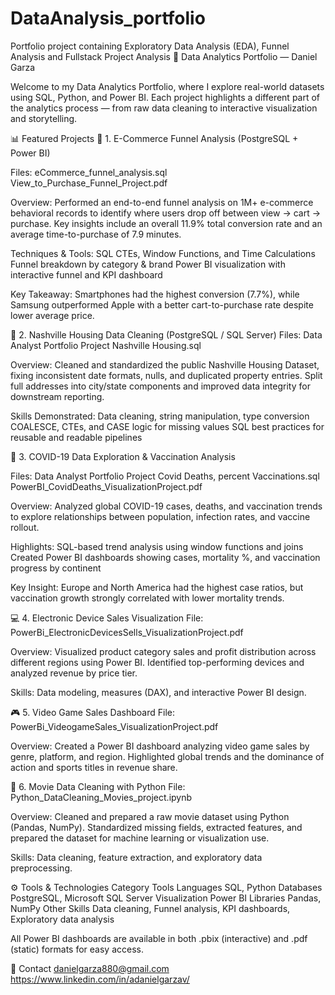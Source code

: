 # DataAnalysis_portfolio
Portfolio project containing Exploratory Data Analysis (EDA), Funnel Analysis and Fullstack Project Analysis
🧠 Data Analytics Portfolio — Daniel Garza

Welcome to my Data Analytics Portfolio, where I explore real-world datasets using SQL, Python, and Power BI.
Each project highlights a different part of the analytics process — from raw data cleaning to interactive visualization and storytelling.

📊 Featured Projects
🧩 1. E-Commerce Funnel Analysis (PostgreSQL + Power BI)

Files:
eCommerce_funnel_analysis.sql
View_to_Purchase_Funnel_Project.pdf

Overview:
Performed an end-to-end funnel analysis on 1M+ e-commerce behavioral records to identify where users drop off between view → cart → purchase.
Key insights include an overall 11.9% total conversion rate and an average time-to-purchase of 7.9 minutes.

Techniques & Tools:
SQL CTEs, Window Functions, and Time Calculations
Funnel breakdown by category & brand
Power BI visualization with interactive funnel and KPI dashboard

Key Takeaway:
Smartphones had the highest conversion (7.7%), while Samsung outperformed Apple with a better cart-to-purchase rate despite lower average price.

🏡 2. Nashville Housing Data Cleaning (PostgreSQL / SQL Server)
Files:
Data Analyst Portfolio Project Nashville Housing.sql

Overview:
Cleaned and standardized the public Nashville Housing Dataset, fixing inconsistent date formats, nulls, and duplicated property entries.
Split full addresses into city/state components and improved data integrity for downstream reporting.

Skills Demonstrated:
Data cleaning, string manipulation, type conversion
COALESCE, CTEs, and CASE logic for missing values
SQL best practices for reusable and readable pipelines

💉 3. COVID-19 Data Exploration & Vaccination Analysis

Files:
Data Analyst Portfolio Project Covid Deaths, percent Vaccinations.sql
PowerBI_CovidDeaths_VisualizationProject.pdf

Overview:
Analyzed global COVID-19 cases, deaths, and vaccination trends to explore relationships between population, infection rates, and vaccine rollout.

Highlights:
SQL-based trend analysis using window functions and joins
Created Power BI dashboards showing cases, mortality %, and vaccination progress by continent

Key Insight:
Europe and North America had the highest case ratios, but vaccination growth strongly correlated with lower mortality trends.

💻 4. Electronic Device Sales Visualization
File: PowerBi_ElectronicDevicesSells_VisualizationProject.pdf

Overview:
Visualized product category sales and profit distribution across different regions using Power BI.
Identified top-performing devices and analyzed revenue by price tier.

Skills: Data modeling, measures (DAX), and interactive Power BI design.

🎮 5. Video Game Sales Dashboard
File: PowerBi_VideogameSales_VisualizationProject.pdf

Overview:
Created a Power BI dashboard analyzing video game sales by genre, platform, and region.
Highlighted global trends and the dominance of action and sports titles in revenue share.

🐍 6. Movie Data Cleaning with Python
File: Python_DataCleaning_Movies_project.ipynb

Overview:
Cleaned and prepared a raw movie dataset using Python (Pandas, NumPy).
Standardized missing fields, extracted features, and prepared the dataset for machine learning or visualization use.

Skills:
Data cleaning, feature extraction, and exploratory data preprocessing.

⚙️ Tools & Technologies
Category	Tools
Languages	SQL, Python
Databases	PostgreSQL, Microsoft SQL Server
Visualization	Power BI
Libraries	Pandas, NumPy
Other Skills	Data cleaning, Funnel analysis, KPI dashboards, Exploratory data analysis

All Power BI dashboards are available in both .pbix (interactive) and .pdf (static) formats for easy access.

💬 Contact
danielgarza880@gmail.com
https://www.linkedin.com/in/adanielgarzav/
